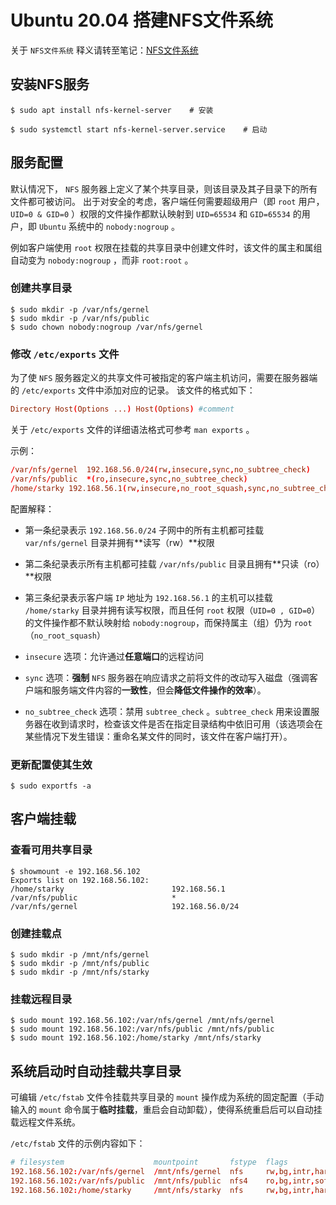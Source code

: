 # Ubuntu 20.04 搭建NFS文件系统

关于 `NFS文件系统` 释义请转至笔记：[NFS文件系统](../../../基础篇/文件系统/nfs/README.md)

## 安装NFS服务

``` shell
$ sudo apt install nfs-kernel-server    # 安装

$ sudo systemctl start nfs-kernel-server.service    # 启动
```

## 服务配置

默认情况下， `NFS` 服务器上定义了某个共享目录，则该目录及其子目录下的所有文件都可被访问。
出于对安全的考虑，客户端任何需要超级用户（即 `root` 用户， `UID=0 & GID=0` ）权限的文件操作都默认映射到 `UID=65534` 和 `GID=65534` 的用户，即 `Ubuntu` 系统中的 `nobody:nogroup` 。

例如客户端使用 `root` 权限在挂载的共享目录中创建文件时，该文件的属主和属组自动变为 `nobody:nogroup` ，而非 `root:root` 。

### 创建共享目录

``` shell
$ sudo mkdir -p /var/nfs/gernel
$ sudo mkdir -p /var/nfs/public
$ sudo chown nobody:nogroup /var/nfs/gernel
```

### 修改 `/etc/exports` 文件

为了使 `NFS` 服务器定义的共享文件可被指定的客户端主机访问，需要在服务器端的 `/etc/exports` 文件中添加对应的记录。
该文件的格式如下：

``` conf
Directory Host(Options ...) Host(Options) #comment
```

关于 `/etc/exports` 文件的详细语法格式可参考 `man exports` 。

示例：

``` conf
/var/nfs/gernel  192.168.56.0/24(rw,insecure,sync,no_subtree_check)
/var/nfs/public  *(ro,insecure,sync,no_subtree_check)
/home/starky 192.168.56.1(rw,insecure,no_root_squash,sync,no_subtree_check)
```

配置解释：

* 第一条纪录表示 `192.168.56.0/24` 子网中的所有主机都可挂载 `var/nfs/gernel` 目录并拥有**读写（rw）**权限

* 第二条纪录表示所有主机都可挂载 `/var/nfs/public` 目录且拥有**只读（ro）**权限

* 第三条纪录表示客户端 `IP` 地址为 `192.168.56.1` 的主机可以挂载 `/home/starky` 目录并拥有读写权限，而且任何 `root` 权限（`UID=0 , GID=0`）的文件操作都不默认映射给 `nobody:nogroup`，而保持属主（组）仍为 `root`（`no_root_squash`）

* `insecure` 选项：允许通过**任意端口**的远程访问

* `sync` 选项：**强制** `NFS` 服务器在响应请求之前将文件的改动写入磁盘（强调客户端和服务端文件内容的**一致性**，但会**降低文件操作的效率**）。

* `no_subtree_check` 选项：禁用 `subtree_check` 。`subtree_check` 用来设置服务器在收到请求时，检查该文件是否在指定目录结构中依旧可用（该选项会在某些情况下发生错误：重命名某文件的同时，该文件在客户端打开）。

### 更新配置使其生效

``` shell
$ sudo exportfs -a
```

## 客户端挂载

### 查看可用共享目录

``` shell
$ showmount -e 192.168.56.102
Exports list on 192.168.56.102:
/home/starky                        192.168.56.1
/var/nfs/public                     *
/var/nfs/gernel                     192.168.56.0/24
```

### 创建挂载点

``` shell
$ sudo mkdir -p /mnt/nfs/gernel
$ sudo mkdir -p /mnt/nfs/public
$ sudo mkdir -p /mnt/nfs/starky
```

### 挂载远程目录

``` shell
$ sudo mount 192.168.56.102:/var/nfs/gernel /mnt/nfs/gernel
$ sudo mount 192.168.56.102:/var/nfs/public /mnt/nfs/public
$ sudo mount 192.168.56.102:/home/starky /mnt/nfs/starky
```

## 系统启动时自动挂载共享目录

可编辑 `/etc/fstab` 文件令挂载共享目录的 `mount` 操作成为系统的固定配置（手动输入的 `mount` 命令属于**临时挂载**，重启会自动卸载），使得系统重启后可以自动挂载远程文件系统。

`/etc/fstab` 文件的示例内容如下：

``` conf
# filesystem                    mountpoint       fstype  flags                        dump    fsck
192.168.56.102:/var/nfs/gernel  /mnt/nfs/gernel  nfs     rw,bg,intr,hard,nodev,nosuid 0       0
192.168.56.102:/var/nfs/public  /mnt/nfs/public  nfs4    ro,bg,intr,soft,nodev,nosuid 0       0
192.168.56.102:/home/starky     /mnt/nfs/starky  nfs     rw,bg,intr,hard,nodev,nosuid 0       0
```

